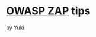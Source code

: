 [OWASP ZAP](https://www.owasp.org/index.php/OWASP_Zed_Attack_Proxy_Project) tips
=====

by [Yuki](http://yukisov.github.io/)
